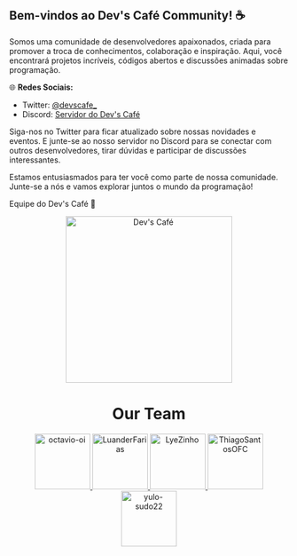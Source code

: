 ## Bem-vindos ao Dev's Café Community! ☕️

Somos uma comunidade de desenvolvedores apaixonados, criada para promover a troca de conhecimentos, colaboração e inspiração. Aqui, você encontrará projetos incríveis, códigos abertos e discussões animadas sobre programação.

🌐 **Redes Sociais:**
- Twitter: [@devscafe_](https://twitter.com/devscafe_)
- Discord: [Servidor do Dev's Café](https://discord.gg/skwJuprZAP)

Siga-nos no Twitter para ficar atualizado sobre nossas novidades e eventos. E junte-se ao nosso servidor no Discord para se conectar com outros desenvolvedores, tirar dúvidas e participar de discussões interessantes.

Estamos entusiasmados para ter você como parte de nossa comunidade. Junte-se a nós e vamos explorar juntos o mundo da programação!

Equipe do Dev's Café 🚀

<p align="center" width="100%">
    <img src="https://raw.githubusercontent.com/devscafecomunity/cafe/main/d7bcd594ca528d8a18074b02d43c0b28.png" alt="Dev's Café" width=300 height=300>
</p>


<h1 align="center">Our Team</h1>
<p align="center">
  <a href="https://github.com/octavio-oi">
    <img src="https://avatars.githubusercontent.com/u/63955444?v=4" alt="octavio-oi" width="100px">
  </a>
  <a href="https://github.com/LuanderFarias">
    <img src="https://avatars.githubusercontent.com/u/69652684?v=4" alt="LuanderFarias" width="100px">
  </a>
  <a href="https://github.com/LyeZinho">
    <img src="https://avatars.githubusercontent.com/u/73436445?v=4" alt="LyeZinho" width="100px">
  </a>
  <a href="https://github.com/ThiagoSantosOFC">
    <img src="https://avatars.githubusercontent.com/u/74683757?v=4" alt="ThiagoSantosOFC" width="100px">
  </a>
  <a href="https://github.com/yulo-sudo22">
    <img src="https://avatars.githubusercontent.com/u/113122348?v=4" alt="yulo-sudo22" width="100px">
  </a>
</p>
